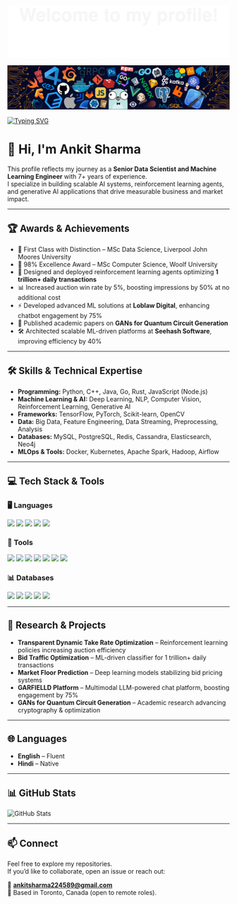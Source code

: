 ![](assets/Bottom_up.svg)

![](assets/header.png)

[![Typing SVG](https://readme-typing-svg.herokuapp.com?color=%23ec008c&center=true&vCenter=true&width=900&lines=Hi+there+%F0%9F%91%8B,+I+am+Ankit+Sharma;Senior+Data+Scientist+%7C+ML+Engineer;7%2B+Years+Experience+in+AI+%26+Data;Reinforcement+Learning+%7C+NLP+%7C+Computer+Vision;Generative+AI+%7C+Deep+Learning+%7C+MLOps;Optimizing+1+Trillion+Transactions+at+Index+Exchange;Ex-Loblaw+Digital+%7C+Seehash+Software;Awarded+Distinction+in+MSc+Data+Science;Quantum+Computing+%7C+Blockchain+Certified;Toronto,+Canada;Let%27s+collaborate+on+AI+%26+Innovation)](https://git.io/typing-svg)

# 👋 Hi, I'm Ankit Sharma

This profile reflects my journey as a **Senior Data Scientist and Machine Learning Engineer** with 7+ years of experience.  
I specialize in building scalable AI systems, reinforcement learning agents, and generative AI applications that drive measurable business and market impact.  

---

## 🏆 Awards & Achievements

- 🏅 First Class with Distinction – MSc Data Science, Liverpool John Moores University
- 🏅 98% Excellence Award – MSc Computer Science, Woolf University
- 🚀 Designed and deployed reinforcement learning agents optimizing **1 trillion+ daily transactions**
- 📊 Increased auction win rate by 5%, boosting impressions by 50% at no additional cost
- ⚡ Developed advanced ML solutions at **Loblaw Digital**, enhancing chatbot engagement by 75%
- 🧠 Published academic papers on **GANs for Quantum Circuit Generation**
- 🛠️ Architected scalable ML-driven platforms at **Seehash Software**, improving efficiency by 40%

---

## 🛠️ Skills & Technical Expertise

- **Programming:** Python, C++, Java, Go, Rust, JavaScript (Node.js)  
- **Machine Learning & AI:** Deep Learning, NLP, Computer Vision, Reinforcement Learning, Generative AI  
- **Frameworks:** TensorFlow, PyTorch, Scikit-learn, OpenCV  
- **Data:** Big Data, Feature Engineering, Data Streaming, Preprocessing, Analysis  
- **Databases:** MySQL, PostgreSQL, Redis, Cassandra, Elasticsearch, Neo4j  
- **MLOps & Tools:** Docker, Kubernetes, Apache Spark, Hadoop, Airflow  

---

## 💻 Tech Stack & Tools

### 🖥️ Languages
<p>
  <img src="https://img.shields.io/badge/Python-3776AB?style=for-the-badge&logo=python&logoColor=white"/>
  <img src="https://img.shields.io/badge/C++-00599C?style=for-the-badge&logo=c%2B%2B&logoColor=white"/>
  <img src="https://img.shields.io/badge/Java-ED8B00?style=for-the-badge&logo=openjdk&logoColor=white"/>
  <img src="https://img.shields.io/badge/Go-00ADD8?style=for-the-badge&logo=go&logoColor=white"/>
  <img src="https://img.shields.io/badge/Rust-000000?style=for-the-badge&logo=rust&logoColor=white"/>
</p>

### 🔧 Tools
<p>
  <img src="https://img.shields.io/badge/TensorFlow-FF6F00?style=for-the-badge&logo=tensorflow&logoColor=white"/>
  <img src="https://img.shields.io/badge/PyTorch-EE4C2C?style=for-the-badge&logo=pytorch&logoColor=white"/>
  <img src="https://img.shields.io/badge/Scikit--learn-F7931E?style=for-the-badge&logo=scikit-learn&logoColor=white"/>
  <img src="https://img.shields.io/badge/Kubernetes-326CE5?style=for-the-badge&logo=kubernetes&logoColor=white"/>
  <img src="https://img.shields.io/badge/Docker-2496ED?style=for-the-badge&logo=docker&logoColor=white"/>
  <img src="https://img.shields.io/badge/Apache_Spark-E25A1C?style=for-the-badge&logo=apachespark&logoColor=white"/>
  <img src="https://img.shields.io/badge/Apache_Hadoop-66CCFF?style=for-the-badge&logo=apachehadoop&logoColor=black"/>
</p>

### 📊 Databases
<p>
  <img src="https://img.shields.io/badge/MySQL-4479A1?style=for-the-badge&logo=mysql&logoColor=white"/>
  <img src="https://img.shields.io/badge/PostgreSQL-316192?style=for-the-badge&logo=postgresql&logoColor=white"/>
  <img src="https://img.shields.io/badge/Redis-DC382D?style=for-the-badge&logo=redis&logoColor=white"/>
  <img src="https://img.shields.io/badge/Cassandra-1287B1?style=for-the-badge&logo=apachecassandra&logoColor=white"/>
  <img src="https://img.shields.io/badge/Neo4j-018BFF?style=for-the-badge&logo=neo4j&logoColor=white"/>
</p>

---

## 🎯 Research & Projects

- **Transparent Dynamic Take Rate Optimization** – Reinforcement learning policies increasing auction efficiency  
- **Bid Traffic Optimization** – ML-driven classifier for 1 trillion+ daily transactions  
- **Market Floor Prediction** – Deep learning models stabilizing bid pricing systems  
- **GARFIELLD Platform** – Multimodal LLM-powered chat platform, boosting engagement by 75%  
- **GANs for Quantum Circuit Generation** – Academic research advancing cryptography & optimization  

---

## 🌐 Languages

- **English** – Fluent  
- **Hindi** – Native  

---

## 📊 GitHub Stats

![GitHub Stats](https://github-readme-stats.vercel.app/api?username=ankitsharma-tech&theme=radical&show_icons=true&hide_border=false&count_private=true)

---

## 📫 Connect

Feel free to explore my repositories.  
If you’d like to collaborate, open an issue or reach out:  

📧 **ankitsharma224589@gmail.com**  
📍 Based in Toronto, Canada (open to remote roles).
